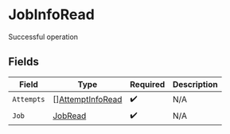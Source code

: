 # JobInfoRead

Successful operation


## Fields

| Field                                                       | Type                                                        | Required                                                    | Description                                                 |
| ----------------------------------------------------------- | ----------------------------------------------------------- | ----------------------------------------------------------- | ----------------------------------------------------------- |
| `Attempts`                                                  | [][AttemptInfoRead](../../models/shared/attemptinforead.md) | :heavy_check_mark:                                          | N/A                                                         |
| `Job`                                                       | [JobRead](../../models/shared/jobread.md)                   | :heavy_check_mark:                                          | N/A                                                         |